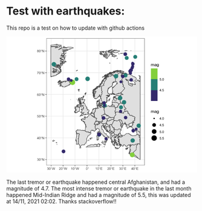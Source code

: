 <!-- README.md is generated from README.Rmd. Please edit that file -->

Test with earthquakes:
======================

This repo is a test on how to update with github actions

![](man/figures/README-unnamed-chunk-2-1.png)

The last tremor or earthquake happened central Afghanistan, and had a
magnitude of 4.7. The most intense tremor or earthquake in the last
month happened Mid-Indian Ridge and had a magnitude of 5.5, this was
updated at 14/11, 2021 02:02. Thanks stackoverflow!!
